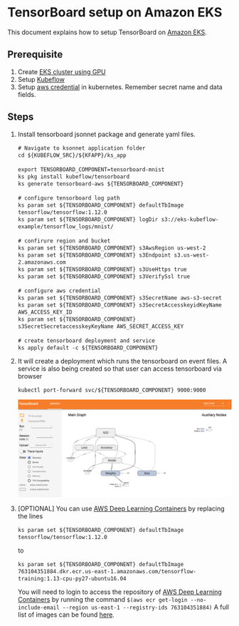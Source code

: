 # TensorBoard setup on Amazon EKS 
This document explains how to setup TensorBoard on [Amazon EKS](https://aws.amazon.com/eks/).

## Prerequisite
1. Create [EKS cluster using GPU](eks-gpu.md)
2. Setup [Kubeflow](kubeflow.md)
3. Setup [aws credential](aws-credential-secret.md) in kubernetes. Remember secret name and data fields.

## Steps 

1. Install tensorboard jsonnet package and generate yaml files.

   ```
   # Navigate to ksonnet application folder
   cd ${KUBEFLOW_SRC}/${KFAPP}/ks_app

   export TENSORBOARD_COMPONENT=tensorboard-mnist
   ks pkg install kubeflow/tensorboard
   ks generate tensorboard-aws ${TENSORBOARD_COMPONENT}

   # configure tensorboard log path
   ks param set ${TENSORBOARD_COMPONENT} defaultTbImage tensorflow/tensorflow:1.12.0
   ks param set ${TENSORBOARD_COMPONENT} logDir s3://eks-kubeflow-example/tensorflow_logs/mnist/

   # confirure region and bucket
   ks param set ${TENSORBOARD_COMPONENT} s3AwsRegion us-west-2
   ks param set ${TENSORBOARD_COMPONENT} s3Endpoint s3.us-west-2.amazonaws.com
   ks param set ${TENSORBOARD_COMPONENT} s3UseHttps true
   ks param set ${TENSORBOARD_COMPONENT} s3VerifySsl true

   # configure aws credential
   ks param set ${TENSORBOARD_COMPONENT} s3SecretName aws-s3-secret
   ks param set ${TENSORBOARD_COMPONENT} s3SecretAccesskeyidKeyName AWS_ACCESS_KEY_ID
   ks param set ${TENSORBOARD_COMPONENT} s3SecretSecretaccesskeyKeyName AWS_SECRET_ACCESS_KEY

   # create tensorboard deployment and service
   ks apply default -c ${TENSORBOARD_COMPONENT} 
   ```

3. It will create a deployment which runs the tensorboard on event files. A service is also being created so that user can access tensorboard via browser
   ```
   kubectl port-forward svc/${TENSORBOARD_COMPONENT} 9000:9000
   ```
   ![TensorBoard](images/tensorboard.png)

4. [OPTIONAL] You can use [AWS Deep Learning Containers](https://aws.amazon.com/machine-learning/containers/) by replacing the lines 
   ```
   ks param set ${TENSORBOARD_COMPONENT} defaultTbImage tensorflow/tensorflow:1.12.0
   ```
   to 
   ```
   ks param set ${TENSORBOARD_COMPONENT} defaultTbImage 763104351884.dkr.ecr.us-east-1.amazonaws.com/tensorflow-training:1.13-cpu-py27-ubuntu16.04 
   ```
   You will need to login to access the repository of [AWS Deep Learning Containers](https://aws.amazon.com/machine-learning/containers/) by running the command `$(aws ecr get-login --no-include-email --region us-east-1 --registry-ids 763104351884)`
   A full list of images can be found [here](https://docs.aws.amazon.com/dlami/latest/devguide/deep-learning-containers-images.html).
